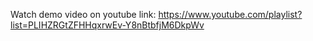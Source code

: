 Watch demo video on youtube link: https://www.youtube.com/playlist?list=PLIHZRGtZFHHqxrwEv-Y8nBtbfjM6DkpWv
